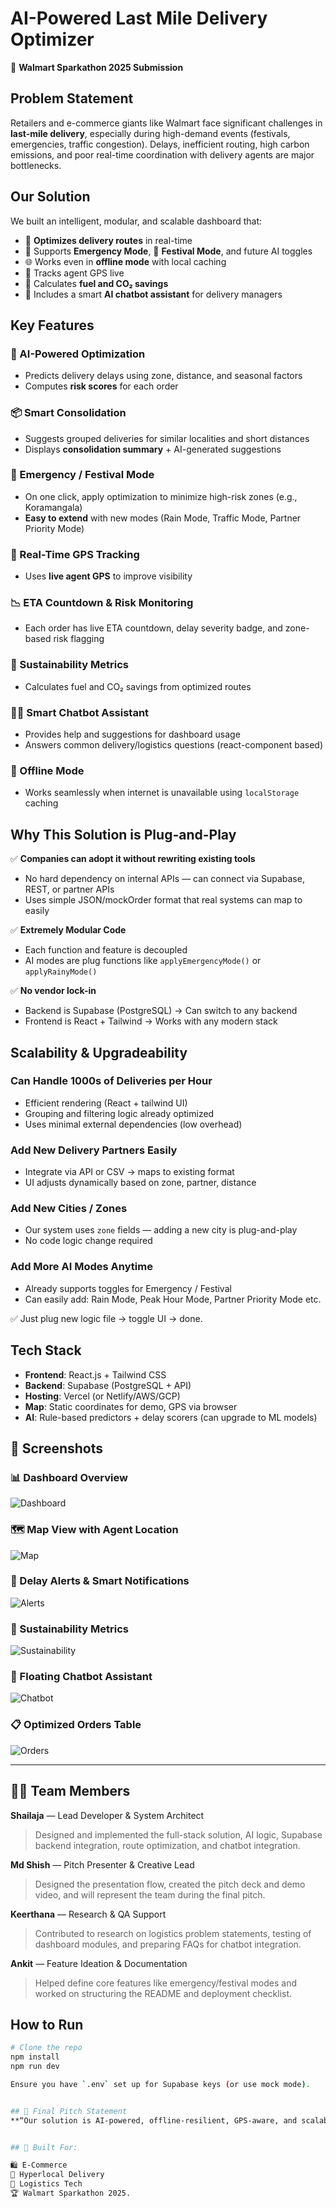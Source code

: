 # AI-Powered Last Mile Delivery Optimizer

🚀 **Walmart Sparkathon 2025 Submission**

##  Problem Statement
Retailers and e-commerce giants like Walmart face significant challenges in **last-mile delivery**, especially during high-demand events (festivals, emergencies, traffic congestion). Delays, inefficient routing, high carbon emissions, and poor real-time coordination with delivery agents are major bottlenecks.

##  Our Solution
We built an intelligent, modular, and scalable dashboard that:
- 🔁 **Optimizes delivery routes** in real-time
- 🚨 Supports **Emergency Mode**, 🎉 **Festival Mode**, and future AI toggles
- 🌐 Works even in **offline mode** with local caching
- 📍 Tracks agent GPS live
- 🌿 Calculates **fuel and CO₂ savings**
- 🤖 Includes a smart **AI chatbot assistant** for delivery managers


##  Key Features

### 🧠 AI-Powered Optimization
- Predicts delivery delays using zone, distance, and seasonal factors
- Computes **risk scores** for each order

### 📦 Smart Consolidation
- Suggests grouped deliveries for similar localities and short distances
- Displays **consolidation summary** + AI-generated suggestions

### 🚨 Emergency / Festival Mode
- On one click, apply optimization to minimize high-risk zones (e.g., Koramangala)
- **Easy to extend** with new modes (Rain Mode, Traffic Mode, Partner Priority Mode)

### 📡 Real-Time GPS Tracking
- Uses **live agent GPS** to improve visibility

### 📉 ETA Countdown & Risk Monitoring
- Each order has live ETA countdown, delay severity badge, and zone-based risk flagging

### 🌿 Sustainability Metrics
- Calculates fuel and CO₂ savings from optimized routes

### 🧑‍💻 Smart Chatbot Assistant
- Provides help and suggestions for dashboard usage
- Answers common delivery/logistics questions (react-component based)

### 🔌 Offline Mode
- Works seamlessly when internet is unavailable using `localStorage` caching



##  Why This Solution is Plug-and-Play
✅ **Companies can adopt it without rewriting existing tools**
- No hard dependency on internal APIs — can connect via Supabase, REST, or partner APIs
- Uses simple JSON/mockOrder format that real systems can map to easily

✅ **Extremely Modular Code**
- Each function and feature is decoupled
- AI modes are plug functions like `applyEmergencyMode()` or `applyRainyMode()`

✅ **No vendor lock-in**
- Backend is Supabase (PostgreSQL) → Can switch to any backend
- Frontend is React + Tailwind → Works with any modern stack


##  Scalability & Upgradeability

### Can Handle 1000s of Deliveries per Hour
- Efficient rendering (React + tailwind UI)
- Grouping and filtering logic already optimized
- Uses minimal external dependencies (low overhead)

### Add New Delivery Partners Easily
- Integrate via API or CSV → maps to existing format
- UI adjusts dynamically based on zone, partner, distance

### Add New Cities / Zones
- Our system uses `zone` fields — adding a new city is plug-and-play
- No code logic change required

### Add More AI Modes Anytime
- Already supports toggles for Emergency / Festival
- Can easily add: Rain Mode, Peak Hour Mode, Partner Priority Mode etc.

✅ Just plug new logic file → toggle UI → done.



##  Tech Stack
- **Frontend**: React.js + Tailwind CSS
- **Backend**: Supabase (PostgreSQL + API)
- **Hosting**: Vercel (or Netlify/AWS/GCP)
- **Map**: Static coordinates for demo, GPS via browser
- **AI**: Rule-based predictors + delay scorers (can upgrade to ML models)


## 📸 Screenshots

### 📊 Dashboard Overview
![Dashboard](./screenshots/dashboard.jpg)

### 🗺 Map View with Agent Location
![Map](./screenshots/map-view.jpg)

### 🚨 Delay Alerts & Smart Notifications
![Alerts](./screenshots/delay-alerts.jpg)

### 🌿 Sustainability Metrics
![Sustainability](./screenshots/sustainability-cards.jpg)

### 🤖 Floating Chatbot Assistant
![Chatbot](./screenshots/chatbot.jpg)

### 📋 Optimized Orders Table
![Orders](./screenshots/optimized-orders.jpg)

---

## 👩‍💼 Team Members

**Shailaja**  — Lead Developer & System Architect

> Designed and implemented the full-stack solution, AI logic, Supabase backend integration, route optimization, and chatbot integration.



**Md Shish** — Pitch Presenter & Creative Lead

> Designed the presentation flow, created the pitch deck and demo video, and will represent the team during the final pitch.



**Keerthana** — Research & QA Support

> Contributed to research on logistics problem statements, testing of dashboard modules, and preparing FAQs for chatbot integration.



**Ankit** — Feature Ideation & Documentation

> Helped define core features like emergency/festival modes and worked on structuring the README and deployment checklist.



##  How to Run
```bash
# Clone the repo
npm install
npm run dev

Ensure you have `.env` set up for Supabase keys (or use mock mode).


## 📣 Final Pitch Statement
**“Our solution is AI-powered, offline-resilient, GPS-aware, and scalable across cities, partners, and use cases — giving Walmart a plug-and-play delivery optimizer ready for real-world operations.”**


## 🧠 Built For:

🛍 E-Commerce  
🛒 Hyperlocal Delivery  
🚕 Logistics Tech  
🏆 Walmart Sparkathon 2025.



